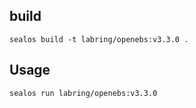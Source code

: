 ## build

```
sealos build -t labring/openebs:v3.3.0 .
```

## Usage
```
sealos run labring/openebs:v3.3.0
```
